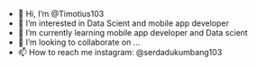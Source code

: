 - 👋 Hi, I’m @Timotius103
- 👀 I’m interested in Data Scient and mobile app developer
- 🌱 I’m currently learning mobile app developer and Data scient
- 💞️ I’m looking to collaborate on ...
- 📫 How to reach me instagram: @serdadukumbang103

<!---
Timotius103/Timotius103 is a ✨ special ✨ repository because its `README.md` (this file) appears on your GitHub profile.
You can click the Preview link to take a look at your changes.
--->
